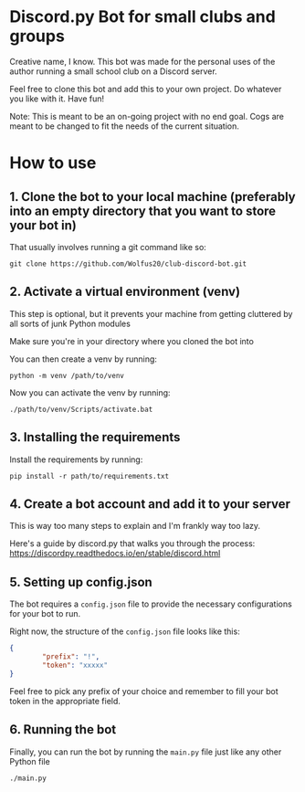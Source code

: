 
# Discord.py Bot for small clubs and groups

Creative name, I know. This bot was made for the personal uses of the author running a small school club on a Discord server.

Feel free to clone this bot and add this to your own project. Do whatever you like with it. Have fun!

Note: This is meant to be an on-going project with no end goal. Cogs are meant to be changed to fit the needs of the current situation.


# How to use

## 1. Clone the bot to your local machine (preferably into an empty directory that you want to store your bot in)

That usually involves running a git command like so:
```
git clone https://github.com/Wolfus20/club-discord-bot.git
```

## 2. Activate a virtual environment (venv)

This step is optional, but it prevents your machine from getting cluttered by all sorts of junk Python modules

Make sure you're in your directory where you cloned the bot into

You can then create a venv by running:
```
python -m venv /path/to/venv
```

Now you can activate the venv by running:
```
./path/to/venv/Scripts/activate.bat
```


## 3. Installing the requirements

Install the requirements by running:
```
pip install -r path/to/requirements.txt
```


## 4. Create a bot account and add it to your server

This is way too many steps to explain and I'm frankly way too lazy.

Here's a guide by discord.py that walks you through the process: https://discordpy.readthedocs.io/en/stable/discord.html


## 5. Setting up config.json

The bot requires a ``config.json`` file to provide the necessary configurations for your bot to run.

Right now, the structure of the ``config.json`` file looks like this:
```json
{
        "prefix": "!",
        "token": "xxxxx"
}
```
Feel free to pick any prefix of your choice and remember to fill your bot token in the appropriate field.


## 6. Running the bot

Finally, you can run the bot by running the ``main.py`` file just like any other Python file

```
./main.py
```